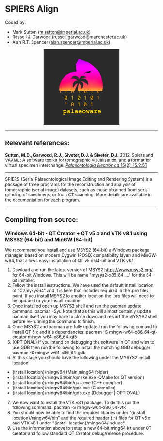 # SPIERS Align

Coded by:

 - Mark Sutton (m.sutton@imperial.ac.uk)
 - Russell J. Garwood (russell.garwood@manchester.ac.uk)
 - Alan R.T. Spencer (alan.spencer@imperial.ac.uk)

<p align="center">
  <img width="250" height="250" src="./resources/palaeoware_logo_square.png">
</p>

______

## Relevant references:
<b>Sutton, M.D., Garwood, R.J., Siveter, D.J. &amp; Siveter, D.J.</b> 2012. Spiers and VAXML; A software toolkit for tomographic visualisation, and a format for virtual specimen interchange. <a href="http://palaeo-electronica.org/content/issue-2-2012-technical-articles/226-virtual-palaeontology-toolkit"><i>Palaeontologia Electronica</i> 15(2): 15.2.5T</a>

______

SPIERS (Serial Palaeontological Image Editing and Rendering System) is a package of three programs for the reconstruction and analysis of tomographic (serial image) datasets, such as those obtained from serial-grinding of specimens, or from CT scanning. More details are available in the documentation for each program.
______

## Compiling from source:

### Windows 64-bit - QT Creator + QT v5.x and VTK v8.1 using MSYS2 (64-bit) and MinGW (64-bit)
We recommend you install and use MSYS2 (64-bit) a Windows package manager, based on modern Cygwin (POSIX compatibility layer) and MinGW-w64, that allows easy installation of QT v5.x 64-bit and VTK v8.1.

1. Dowload and run the latest version of MSYS2 https://www.msys2.org/ for 64-bit Windows. This will be name "mysys2-x86_64-..." for the 64-bit installer.
2. Follow the install instructions. We have used the default install location of "C:\mysys64\" and it is here that includes required in the .pro files point. If you install MSYS2 to another location the .pro files will need to be updated to your install location.
3. Once installed open up MSYS2 shell and run the pacman update command: pacman -Syu Note that as this will almost certainly update pacman itself you may have to close down and restart the MYSYS2 shell before re-running the command to finish.
4. Once MSYS2 and pacman are fully updated run the following comand to install QT 5.x and it's dependancies: pacman -S mingw-w64-x86_64-qt-creator mingw-w64-x86_64-qt5
5. (OPTIONAL) If you intend on debugging the software in QT and wish to use GDB then run the following to install the matching GBD debugger: pacman -S mingw-w64-x86_64-gdb
6. At this stage you should have the following under the MYSYS2 install location:
- {install location}/mingw64 (Main ming64 folder)
- {install location}/mingw64/bin/qmake.exe (QMake for QT version)
- {install location}/mingw64/bin/g++.exe (C++ complier)
- {install location}/mingw64/bin/gcc.exe (C complier)
- {install location}/mingw64/bin/gdb.exe (Debugger | OPTIONAL)
7. We now want to install the VTK v8.1 package. To do this run the following command: pacman -S mingw-w64-x86_64-vtk
8. You should now be able to find the required libaries under "{install location}/mingw64/bin" and the required header (.h) files for QT v5.x and VTK v8.1 under "{install location}/mingw64/include".
9. Use the information above to setup a new 64-bit ming64 kit under QT creator and follow standard QT Creator debug/release procedure.
